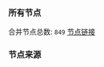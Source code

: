 ### 所有节点
合并节点总数: `849`
[节点链接](https://raw.githubusercontent.com/rzhy1/11/master/sub/sub_merge_base64.txt)

### 节点来源
